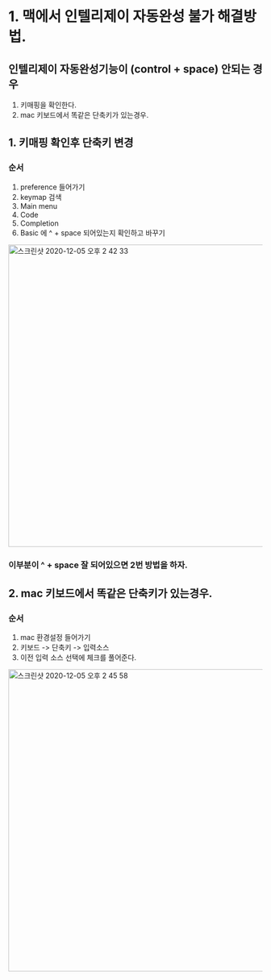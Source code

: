 # 1. 맥에서 인텔리제이 자동완성 불가 해결방법.


## 인텔리제이 자동완성기능이 (control + space) 안되는 경우

1. 키매핑을 확인한다. 
2. mac 키보드에서 똑같은 단축키가 있는경우.


## 1. 키매핑 확인후 단축키 변경 

### 순서 
1. preference 들어가기
2. keymap 검색
3. Main menu
4. Code
5. Completion
6. Basic 에  ^ + space 되어있는지 확인하고 바꾸기 




<img width="600" alt="스크린샷 2020-12-05 오후 2 42 33" src="https://user-images.githubusercontent.com/33523029/101235066-7bba3900-3708-11eb-86c7-75cab76bf9b4.png">

### 이부분이  ^ + space 잘 되어있으면 2번 방법을 하자. 

## 2. mac 키보드에서 똑같은 단축키가 있는경우.

### 순서 
1. mac 환경설정 들어가기
2. 키보드 -> 단축키 -> 입력소스
3. 이전 입력 소스 선택에 체크를 풀어준다. 


<img width="600" alt="스크린샷 2020-12-05 오후 2 45 58" src="https://user-images.githubusercontent.com/33523029/101235077-98ef0780-3708-11eb-8878-951ce797b91b.png">
